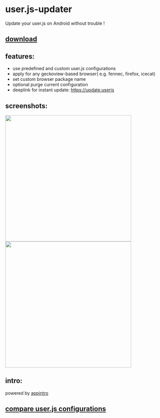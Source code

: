 # user.js-updater

Update your user.js on Android without trouble !

## [download](https://github.com/v1nc/user.js-updater/releases)

## features:
* use predefined and custom user.js configurations
* apply for any geckoview-based browser( e.g. fennec, firefox, icecat)
* set custom browser package name
* optional purge current configuration
* deeplink for instant update: https://update.userjs

## screenshots:
<p float="left">
  <img src="https://raw.githubusercontent.com/v1nc/user.js-updater/master/screen_one.png" data-canonical-src="https://raw.githubusercontent.com/v1nc/user.js-updater/master/screen_one.png" width="400" />
  <img src="https://raw.githubusercontent.com/v1nc/user.js-updater/master/screen_two.png" data-canonical-src="https://raw.githubusercontent.com/v1nc/user.js-updater/master/screen_two.png" width="400" />
</p>

## intro:
powered by [appintro](https://github.com/AppIntro/AppIntro)

## [compare user.js configurations](https://v1nc.github.io/)
